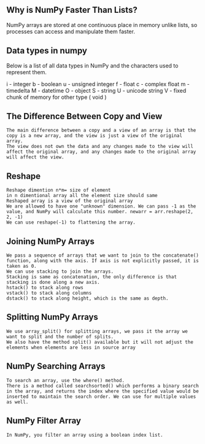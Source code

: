## Why is NumPy Faster Than Lists?
NumPy arrays are stored at one continuous place in memory unlike lists, so processes can access and manipulate them faster.


## Data types in numpy

Below is a list of all data types in NumPy and the characters used to represent them.

i - integer
b - boolean
u - unsigned integer
f - float
c - complex float
m - timedelta
M - datetime
O - object
S - string
U - unicode string
V - fixed chunk of memory for other type ( void )

## The Difference Between Copy and View
    The main difference between a copy and a view of an array is that the copy is a new array, and the view is just a view of the original array.
    The view does not own the data and any changes made to the view will affect the original array, and any changes made to the original array will affect the view.

## Reshape
    Reshape dimention n*m= size of element
    in n dimentional array all the element size should same
    Reshaped array is a view of the original array
    We are allowed to have one "unknown" dimension. We can pass -1 as the value, and NumPy will calculate this number. newarr = arr.reshape(2, 2, -1)
    We can use reshape(-1) to flattening the array.

## Joining NumPy Arrays
    We pass a sequence of arrays that we want to join to the concatenate() function, along with the axis. If axis is not explicitly passed, it is taken as 0.
    We can use stacking to join the arrays.
    Stacking is same as concatenation, the only difference is that stacking is done along a new axis.
    hstack() to stack along rows
    vstack() to stack along columns
    dstack() to stack along height, which is the same as depth.

## Splitting NumPy Arrays
    We use array_split() for splitting arrays, we pass it the array we want to split and the number of splits.
    We also have the method split() available but it will not adjust the elements when elements are less in source array

## NumPy Searching Arrays
    To search an array, use the where() method.
    There is a method called searchsorted() which performs a binary search in the array, and returns the index where the specified value would be inserted to maintain the search order. We can use for multiple values as well.

## NumPy Filter Array
    In NumPy, you filter an array using a boolean index list.




